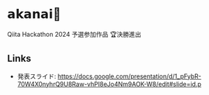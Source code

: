 # 𝗮𝗸𝗮𝗻𝗮𝗶🔐
Qiita Hackathon 2024 予選参加作品 🏆決勝進出

## Links
- 発表スライド: https://docs.google.com/presentation/d/1_pFybR-70W4X0nyhrQ9U8Raw-vhPI8eJo4Nm9AOK-W8/edit#slide=id.p
